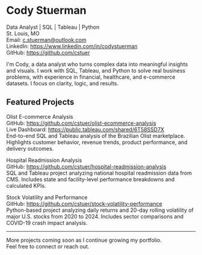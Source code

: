 # Cody Stuerman

Data Analyst | SQL | Tableau | Python  
St. Louis, MO  
Email: c.stuerman@outlook.com  
LinkedIn: https://www.linkedin.com/in/codystuerman  
GitHub: https://github.com/cstuer

I'm Cody, a data analyst who turns complex data into meaningful insights and visuals. I work with SQL, Tableau, and Python to solve real business problems, with experience in financial, healthcare, and e-commerce datasets. I focus on clarity, logic, and results.

## Featured Projects

Olist E-commerce Analysis  
GitHub: https://github.com/cstuer/olist-ecommerce-analysis  
Live Dashboard: https://public.tableau.com/shared/6T58SSD7X  
End-to-end SQL and Tableau analysis of the Brazilian Olist marketplace. Highlights customer behavior, revenue trends, product performance, and delivery outcomes.

Hospital Readmission Analysis  
GitHub: https://github.com/cstuer/hospital-readmission-analysis  
SQL and Tableau project analyzing national hospital readmission data from CMS. Includes state and facility-level performance breakdowns and calculated KPIs.

Stock Volatility and Performance  
GitHub: https://github.com/cstuer/stock-volatility-performance  
Python-based project analyzing daily returns and 20-day rolling volatility of major U.S. stocks from 2020 to 2024. Includes sector comparisons and COVID-19 crash impact analysis.

---

More projects coming soon as I continue growing my portfolio.  
Feel free to connect or reach out.

